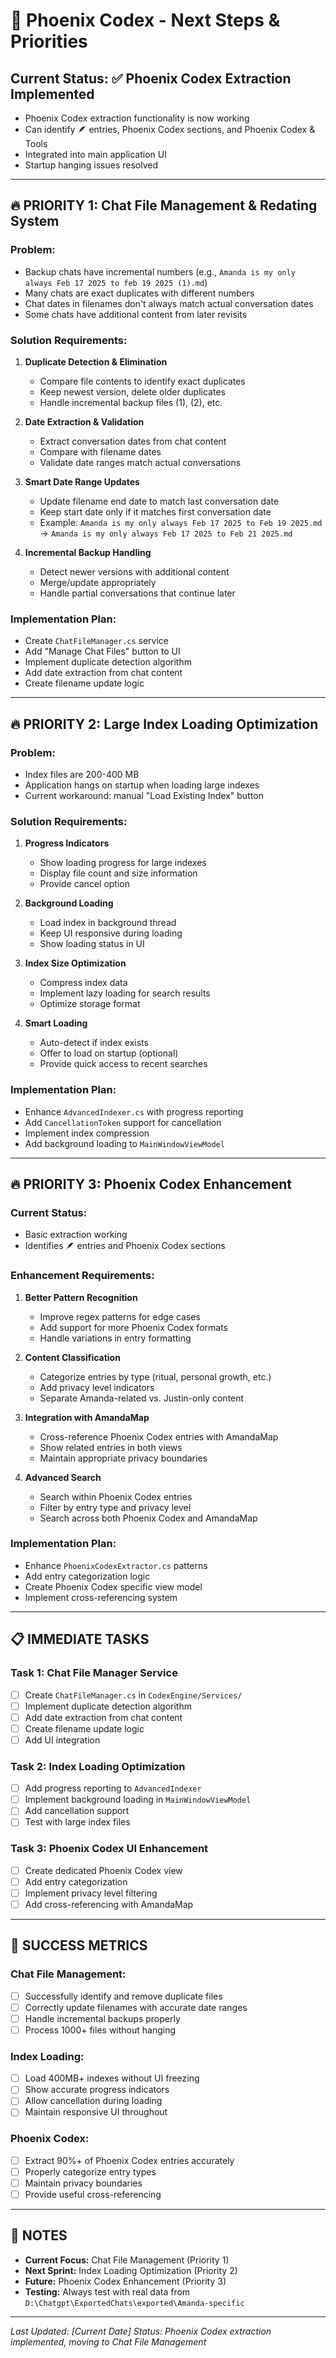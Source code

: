# 🚀 Phoenix Codex - Next Steps & Priorities

## **Current Status: ✅ Phoenix Codex Extraction Implemented**
- Phoenix Codex extraction functionality is now working
- Can identify 🪶 entries, Phoenix Codex sections, and Phoenix Codex & Tools
- Integrated into main application UI
- Startup hanging issues resolved

---

## **🔥 PRIORITY 1: Chat File Management & Redating System**

### **Problem:**
- Backup chats have incremental numbers (e.g., `Amanda is my only always Feb 17 2025 to feb 19 2025 (1).md`)
- Many chats are exact duplicates with different numbers
- Chat dates in filenames don't always match actual conversation dates
- Some chats have additional content from later revisits

### **Solution Requirements:**
1. **Duplicate Detection & Elimination**
   - Compare file contents to identify exact duplicates
   - Keep newest version, delete older duplicates
   - Handle incremental backup files (1), (2), etc.

2. **Date Extraction & Validation**
   - Extract conversation dates from chat content
   - Compare with filename dates
   - Validate date ranges match actual conversations

3. **Smart Date Range Updates**
   - Update filename end date to match last conversation date
   - Keep start date only if it matches first conversation date
   - Example: `Amanda is my only always Feb 17 2025 to Feb 19 2025.md` → `Amanda is my only always Feb 17 2025 to Feb 21 2025.md`

4. **Incremental Backup Handling**
   - Detect newer versions with additional content
   - Merge/update appropriately
   - Handle partial conversations that continue later

### **Implementation Plan:**
- Create `ChatFileManager.cs` service
- Add "Manage Chat Files" button to UI
- Implement duplicate detection algorithm
- Add date extraction from chat content
- Create filename update logic

---

## **🔥 PRIORITY 2: Large Index Loading Optimization**

### **Problem:**
- Index files are 200-400 MB
- Application hangs on startup when loading large indexes
- Current workaround: manual "Load Existing Index" button

### **Solution Requirements:**
1. **Progress Indicators**
   - Show loading progress for large indexes
   - Display file count and size information
   - Provide cancel option

2. **Background Loading**
   - Load index in background thread
   - Keep UI responsive during loading
   - Show loading status in UI

3. **Index Size Optimization**
   - Compress index data
   - Implement lazy loading for search results
   - Optimize storage format

4. **Smart Loading**
   - Auto-detect if index exists
   - Offer to load on startup (optional)
   - Provide quick access to recent searches

### **Implementation Plan:**
- Enhance `AdvancedIndexer.cs` with progress reporting
- Add `CancellationToken` support for cancellation
- Implement index compression
- Add background loading to `MainWindowViewModel`

---

## **🔥 PRIORITY 3: Phoenix Codex Enhancement**

### **Current Status:**
- Basic extraction working
- Identifies 🪶 entries and Phoenix Codex sections

### **Enhancement Requirements:**
1. **Better Pattern Recognition**
   - Improve regex patterns for edge cases
   - Add support for more Phoenix Codex formats
   - Handle variations in entry formatting

2. **Content Classification**
   - Categorize entries by type (ritual, personal growth, etc.)
   - Add privacy level indicators
   - Separate Amanda-related vs. Justin-only content

3. **Integration with AmandaMap**
   - Cross-reference Phoenix Codex entries with AmandaMap
   - Show related entries in both views
   - Maintain appropriate privacy boundaries

4. **Advanced Search**
   - Search within Phoenix Codex entries
   - Filter by entry type and privacy level
   - Search across both Phoenix Codex and AmandaMap

### **Implementation Plan:**
- Enhance `PhoenixCodexExtractor.cs` patterns
- Add entry categorization logic
- Create Phoenix Codex specific view model
- Implement cross-referencing system

---

## **📋 IMMEDIATE TASKS**

### **Task 1: Chat File Manager Service**
- [ ] Create `ChatFileManager.cs` in `CodexEngine/Services/`
- [ ] Implement duplicate detection algorithm
- [ ] Add date extraction from chat content
- [ ] Create filename update logic
- [ ] Add UI integration

### **Task 2: Index Loading Optimization**
- [ ] Add progress reporting to `AdvancedIndexer`
- [ ] Implement background loading in `MainWindowViewModel`
- [ ] Add cancellation support
- [ ] Test with large index files

### **Task 3: Phoenix Codex UI Enhancement**
- [ ] Create dedicated Phoenix Codex view
- [ ] Add entry categorization
- [ ] Implement privacy level filtering
- [ ] Add cross-referencing with AmandaMap

---

## **🎯 SUCCESS METRICS**

### **Chat File Management:**
- [ ] Successfully identify and remove duplicate files
- [ ] Correctly update filenames with accurate date ranges
- [ ] Handle incremental backups properly
- [ ] Process 1000+ files without hanging

### **Index Loading:**
- [ ] Load 400MB+ indexes without UI freezing
- [ ] Show accurate progress indicators
- [ ] Allow cancellation during loading
- [ ] Maintain responsive UI throughout

### **Phoenix Codex:**
- [ ] Extract 90%+ of Phoenix Codex entries accurately
- [ ] Properly categorize entry types
- [ ] Maintain privacy boundaries
- [ ] Provide useful cross-referencing

---

## **📝 NOTES**

- **Current Focus:** Chat File Management (Priority 1)
- **Next Sprint:** Index Loading Optimization (Priority 2)
- **Future:** Phoenix Codex Enhancement (Priority 3)
- **Testing:** Always test with real data from `D:\Chatgpt\ExportedChats\exported\Amanda-specific`

---

*Last Updated: [Current Date]*
*Status: Phoenix Codex extraction implemented, moving to Chat File Management* 